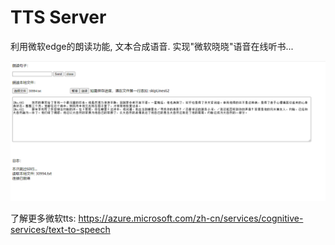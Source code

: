 # TTS Server

利用微软edge的朗读功能, 文本合成语音. 实现"微软晓晓"语音在线听书...

![img.png](img.png)

了解更多微软tts:
https://azure.microsoft.com/zh-cn/services/cognitive-services/text-to-speech
